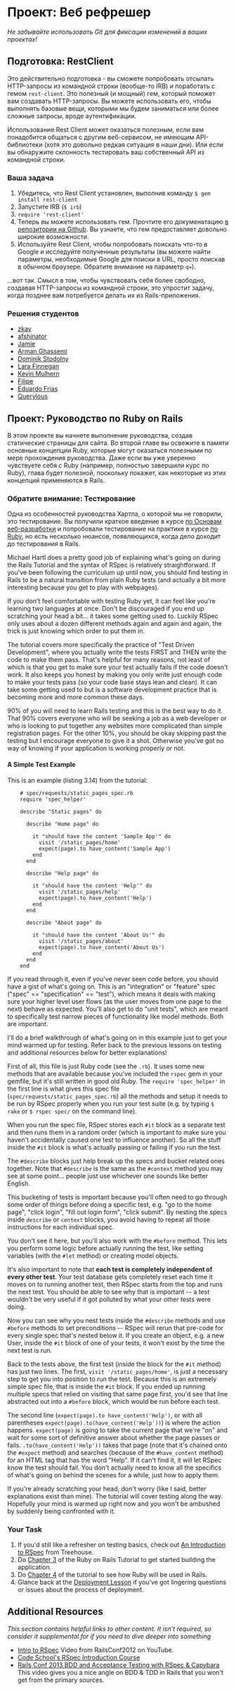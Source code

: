 # Проект: Веб рефрешер

*Не забывайте использовать Git для фиксации изменений в ваших проектах!*

## Подготовка: RestClient

Это действительно подготовка - вы сможете попробовать отсылать HTTP-запросы из командной строки (вообще-то IRB) и поработать с гемом `rest-client`. Это полезный (и мощный) гем, который поможет вам создавать HTTP-запросы. Вы можете использовать его, чтобы выполнять базовые вещи, которыми мы будем заниматься или более сложные запросы, вроде аутентификации.

Использование Rest Client может оказаться полезным, если вам понадобится общаться с другим веб-сервисом, не имеющим API-библиотеки (хотя это довольно редкая ситуация в наши дни). Или если вы обнаружите склонность тестировать ваш собственный API из командной строки.

### Ваша задача

1. Убедитесь, что Rest Client установлен, выполнив команду `$ gem install rest-client`
2. Запустите IRB (`$ irb`)
3. `require 'rest-client'`
4. Теперь вы можете использовать гем. Прочтите его докуменатацию [в репозитории на Github](https://github.com/rest-client/rest-client). Вы узнаете, что гем предоставляет довольно широкие возможности.
5. Используйте Rest Client, чтобы попробовать поискать что-то в Google и исследуйте полученные результаты (вы можете найти параметры, необходимые Google для поиски в URL, просто поискав в обычном браузере. Обратите внимание на параметр `q=`).

...вот так. Смысл в том, чтобы чувствовать себя более свободно, создавая HTTP-запросы из командной строки, это упростит задачу, когда позднее вам потребуется делать их из Rails-приложения.

### Решения студентов

* [zkay](https://github.com/zkay/PersonalProjects/tree/master/Rest)
* [afshinator](https://github.com/afshinator/playground/tree/master/RestPinger)
* [Jamie](https://github.com/Jberczel/odin-projects/tree/master/rest_client)
* [Arman Ghassemi](https://github.com/ArmanG/Rest-Client)
* [Dominik Stodolny](https://github.com/dstodolny/rest_client)
* [Lara Finnegan](https://github.com/lcf0285/rest-client/blob/master/google_search.rb)
* [Kevin Mulhern](https://github.com/KevinMulhern/rest_client)
* [Filipe](https://github.com/panceri/rest-client-demo)
* [Eduardo Frias](https://github.com/feek1g/theodinproject/blob/master/RubyOnRails/restClient/rest_client.rb)
* [Querylous](https://github.com/querylous/ddgrest)


## Проект: Руководство по Ruby on Rails

В этом проекте вы начнете выполнение руководства, создав статические страницы для сайта. Во второй главе вы освежите в памяти основные концепции Ruby, которые могут оказаться полезными по мере прохождения руководства. Даже если вы уже уверенно чувствуете себя с Ruby (например, полностью завершили курс по Ruby), глава будет полезной, поскольку покажет, как некоторые из этих концепций применяются в Rails.

### Обратите внимание: Тестирование

Одна из особенностей руководства Хартла, о которой мы не говорили, это тестирование. Вы получили краткое введение в курсе [по Основам веб-разработки](/basics-of-web-development) и попробовали тестирование на практике в курсе [по Ruby](/ruby-programming), но есть несколько нюансов, появляющихся, когда дело доходит до тестирования в Rails.



Michael Hartl does a pretty good job of explaining what's going on during the Rails Tutorial and the syntax of RSpec is relatively straightforward.  If you've been following the curriculum up until now, you should find testing in Rails to be a natural transition from plain Ruby tests (and actually a bit more interesting because you get to play with webpages).

If you don't feel comfortable with testing Ruby yet, it can feel like you're learning two languages at once.  Don't be discouraged if you end up scratching your head a bit... it takes some getting used to.  Luckily RSpec only uses about a dozen different methods again and again and again, the trick is just knowing which order to put them in.

The tutorial covers more specifically the practice of "Test Driven Development", where you actually write the tests FIRST and THEN write the code to make them pass.  That's helpful for many reasons, not least of which is that you get to make sure your test actually fails if the code doesn't work.  It also keeps you honest by making you only write just enough code to make your tests pass (so your code base stays lean and clean).  It can take some getting used to but is a software development practice that is becoming more and more common these days.

90% of you will need to learn Rails testing and this is the best way to do it.  That 90% covers everyone who will be seeking a job as a web developer or who is looking to put together any websites more complicated than simple registration pages.  For the other 10%, you should be okay skipping past the testing but I encourage everyone to give it a shot.  Otherwise you've got no way of knowing if your application is working properly or not.

#### A Simple Test Example

This is an example (listing 3.14) from the tutorial:

```language-ruby
    # spec/requests/static_pages_spec.rb
    require 'spec_helper'

    describe "Static pages" do

      describe "Home page" do

        it "should have the content 'Sample App'" do
          visit '/static_pages/home'
          expect(page).to have_content('Sample App')
        end
      end

      describe "Help page" do

        it "should have the content 'Help'" do
          visit '/static_pages/help'
          expect(page).to have_content('Help')
        end
      end

      describe "About page" do

        it "should have the content 'About Us'" do
          visit '/static_pages/about'
          expect(page).to have_content('About Us')
        end
      end
    end
```

If you read through it, even if you've never seen code before, you should have a gist of what's going on.  This is an "integration" or "feature" spec ("spec" == "specification" == "test"), which means it deals with making sure your higher level user flows (as the user moves from one page to the next) behave as expected.  You'll also get to do "unit tests", which are meant to specifically test narrow pieces of functionality like model methods.  Both are important.

I'll do a brief walkthrough of what's going on in this example just to get your mind warmed up for testing.  Refer back to the previous lessons on testing and additional resources below for better explanations!

First of all, this file is just Ruby code (see the `.rb`).  It uses some new methods that are available because you've included the `rspec` gem in your gemfile, but it's still written in good old Ruby.  The `require 'spec_helper'` in the first line is what gives this spec file (`spec/requests/static_pages_spec.rb`) all the methods and setup it needs to be run by RSpec properly when you run your test suite (e.g. by typing `$ rake` or `$ rspec spec/` on the command line).

When you run the spec file, RSpec stores each `#it` block as a separate test and then runs them in a random order (which is important to make sure you haven't accidentally caused one test to influence another).  So all the stuff inside the `#it` block is what's actually passing or failing if you run the test.

The `#describe` blocks just help break up the specs and bucket related ones together.  Note that `#describe` is the same as the `#context` method you may see at some point... people just use whichever one sounds like better English.

This bucketing of tests is important because you'll often need to go through some order of things before doing a specific test, e.g. "go to the home page", "click login", "fill out login form", "click submit".  By nesting the specs inside `describe` or `context` blocks, you avoid having to repeat all those instructions for each individual spec.

You don't see it here, but you'll also work with the `#before` method.  This lets you perform some logic before actually running the test, like setting variables (with the `#let` method) or creating model objects.

It's also important to note that **each test is completely independent of every other test**.  Your test database gets completely reset each time it moves on to running another test, then RSpec starts from the top and runs the next test.  You should be able to see why that is important -- a test wouldn't be very useful if it got polluted by what your other tests were doing.

Now you can see why you nest tests inside the `#describe` methods and use `#before` methods to set preconditions -- RSpec will rerun that pre-code for every single spec that's nested below it.  If you create an object, e.g. a new User, inside the `#it` block of one of your tests, it won't exist by the time the next test is run.

Back to the tests above, the first test (inside the block for the `#it` method) has just two lines.  The first, `visit '/static_pages/home'`, is just a necessary step to get you into position to run the test.  Because this is an extremely simple spec file, that is inside the `#it` block.  If you ended up running multiple specs that relied on visiting that same page first, you'd see that line abstracted out into a `#before` block, which would be run before each test.

The second line (`expect(page).to have_content('Help')`, or with all parentheses `expect(page).to(have_content('Help'))`) is where the action happens.  `expect(page)` is going to take the current page that we're "on" and wait for some sort of definitive answer about whether the page passes or fails.  `.to(have_content('Help'))` takes that page (note that it's chained onto the `#expect` method) and searches (because of the `#have_content` method) for an HTML tag that has the word "Help".  If it can't find it, it will let RSpec know the test should fail.  You don't actually need to know all the specifics of what's going on behind the scenes for a while, just how to apply them.

If you're already scratching your head, don't worry (like I said, better explanations exist than mine).  The tutorial will cover testing along the way.  Hopefully your mind is warmed up right now and you won't be ambushed by suddenly being confronted with it.

### Your Task

1. If you'd still like a refresher on testing basics, check out [An Introduction to RSpec](http://blog.teamtreehouse.com/an-introduction-to-rspec) from Treehouse.
2. Do [Chapter 3](http://ruby.railstutorial.org/chapters/static-pages#top) of the Ruby on Rails Tutorial to get started building the application.
3. Do [Chapter 4](http://ruby.railstutorial.org/chapters/rails-flavored-ruby#top) of the tutorial to see how Ruby will be used in Rails.
4. Glance back at the [Deployment Lesson](http://www.theodinproject.com/ruby-on-rails/deployment) if you've got lingering questions or issues about the process of deployment.

## Additional Resources

*This section contains helpful links to other content. It isn't required, so consider it supplemental for if you need to dive deeper into something*


* [Intro to RSpec](http://www.youtube.com/watch?v=aYXAWgSA5Kw) Video from RailsConf2012 on YouTube.
* [Code School's RSpec Introduction Course](https://www.codeschool.com/courses/testing-with-rspec)
* [Rails Conf 2013 BDD and Acceptance Testing with RSpec & Capybara](https://www.youtube.com/watch?v=BG_DDUD4M9E) This video gives you a nice angle on BDD & TDD in Rails that you won't get from the primary sources.
